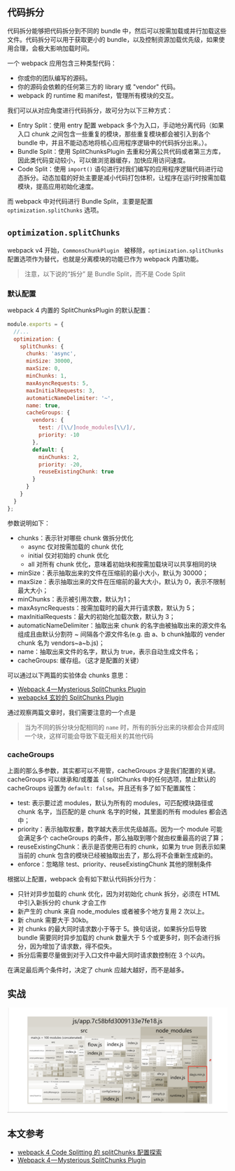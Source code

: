 ## 代码拆分
代码拆分能够把代码拆分到不同的 bundle 中，然后可以按需加载或并行加载这些文件。代码拆分可以用于获取更小的 bundle，以及控制资源加载优先级，如果使用合理，会极大影响加载时间。

一个 webpack 应用包含三种类型代码：
- 你或你的团队编写的源码。
- 你的源码会依赖的任何第三方的 library 或 "vendor" 代码。
- webpack 的 runtime 和 manifest，管理所有模块的交互。

我们可以从对应角度进行代码拆分，故可分为以下三种方式：

- Entry Split：使用 entry 配置 webpack 多个为入口，手动地分离代码（如果入口 chunk 之间包含一些重复的模块，那些重复模块都会被引入到各个 bundle 中，并且不能动态地将核心应用程序逻辑中的代码拆分出来。）。
- Bundle Split：使用 SplitChunksPlugin 去重和分离公共代码或者第三方库，因此类代码变动较小，可以做浏览器缓存，加快应用访问速度。
- Code Split：使用 `import()` 语句进行对我们编写的应用程序逻辑代码进行动态拆分。动态加载的好处主要是减小代码打包体积，让程序在运行时按需加载模块，提高应用初始化速度。

而 webpack 中对代码进行 Bundle Split，主要是配置 `optimization.splitChunks` 选项。

## `optimization.splitChunks`
webpack v4 开始，`CommonsChunkPlugin ` 被移除，`optimization.splitChunks` 配置选项作为替代，也就是分离模块的功能已作为 webpack 内置功能。

> 注意，以下说的“拆分” 是 Bundle Split，而不是 Code Split

### 默认配置
webpack 4 内置的 SplitChunksPlugin 的默认配置：

```javascript
module.exports = {
  //...
  optimization: {
    splitChunks: {
      chunks: 'async',
      minSize: 30000,
      maxSize: 0,
      minChunks: 1,
      maxAsyncRequests: 5,
      maxInitialRequests: 3,
      automaticNameDelimiter: '~',
      name: true,
      cacheGroups: {
        vendors: {
          test: /[\\/]node_modules[\\/]/,
          priority: -10
        },
        default: {
          minChunks: 2,
          priority: -20,
          reuseExistingChunk: true
        }
      }
    }
  }
};
```
参数说明如下：

- chunks：表示针对哪些 chunk 做拆分优化
  - async 仅对按需加载的 chunk 优化
  - initial 仅对初始的 chunk 优化
  - all 对所有 chunk 优化，意味着初始块和按需加载块可以共享相同的块
- minSize：表示抽取出来的文件在压缩前的最小大小，默认为 30000；
- maxSize：表示抽取出来的文件在压缩前的最大大小，默认为 0，表示不限制最大大小；
- minChunks：表示被引用次数，默认为1；
- maxAsyncRequests：按需加载时的最大并行请求数，默认为 5；
- maxInitialRequests：最大的初始化加载次数，默认为 3；
- automaticNameDelimiter：抽取出来 chunk 的名字由被抽取出来的源文件名组成且由默认分割符 ~ 间隔各个源文件名(e.g. 由 a、b chunk抽取的 vender chunk 名为 vendors~a~b.js)；
- name：抽取出来文件的名字，默认为 true，表示自动生成文件名；
- cacheGroups: 缓存组。（这才是配置的关键）

可以通过以下两篇的实验体会 chunks 意思：
- [Webpack 4 — Mysterious SplitChunks Plugin](https://medium.com/dailyjs/webpack-4-splitchunks-plugin-d9fbbe091fd0)
- [webapck4 玄妙的 SplitChunks Plugin](https://juejin.im/post/5c08fe7d6fb9a04a0d56a702)

通过观察两篇文章时，我们需要注意的一个点是

> 当为不同的拆分块分配相同的 `name` 时，所有的拆分出来的块都会合并成同一个块，这样可能会导致下载无相关的其他代码

### cacheGroups
上面的那么多参数，其实都可以不用管，cacheGroups 才是我们配置的关键。 cacheGroups 可以继承和/或覆盖（ splitChunks 中的任何选项，禁止默认的 cacheGroups 设置为 `default: false`。并且还有多了如下配置属性：

- test: 表示要过滤 modules，默认为所有的 modules，可匹配模块路径或 chunk 名字，当匹配的是 chunk 名字的时候，其里面的所有 modules 都会选中；
- priority：表示抽取权重，数字越大表示优先级越高。因为一个 module 可能会满足多个 cacheGroups 的条件，那么抽取到哪个就由权重最高的说了算；
- reuseExistingChunk：表示是否使用已有的 chunk，如果为 true 则表示如果当前的 chunk 包含的模块已经被抽取出去了，那么将不会重新生成新的。
- enforce：忽略除 test、priority、reuseExistingChunk 其他的限制条件

根据以上配置，webpack 会有如下默认代码拆分行为：

- 只针对异步加载的 chunk 优化，因为对初始化 chunk 拆分，必须在 HTML 中引入新拆分的 chunk 才会工作
- 新产生的 chunk 来自 node_modules 或者被多个地方复用 2 次以上。
- 新 chunk 需要大于 30kb。
- 对 chunks 的最大同时请求数小于等于 5。换句话说，如果拆分后导致 bundle 需要同时异步加载的 chunk 数量大于 5 个或更多时，则不会进行拆分，因为增加了请求数，得不偿失。
- 拆分后需要尽量做到对于入口文件中最大同时请求数控制在 3 个以内。

在满足最后两个条件时，决定了 chunk 应越大越好，而不是越多。

## 实战
![](https://raw.githubusercontent.com/laoergege/laoergege-blog/master/images/微信图片_20190519202505.png)

## 本文参考
- [webpack 4 Code Splitting 的 splitChunks 配置探索](https://imweb.io/topic/5b66dd601402769b60847149)
- [Webpack 4 — Mysterious SplitChunks Plugin](https://medium.com/dailyjs/webpack-4-splitchunks-plugin-d9fbbe091fd0)